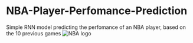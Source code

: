# NBA-Player-Perfomance-Prediction
Simple RNN model predicting the perfomance of an NBA player, based on the 10 previous games
![NBA logo](https://user-images.githubusercontent.com/96085690/152583881-36edffd9-4371-4b97-b476-a363e475c5b7.png)

